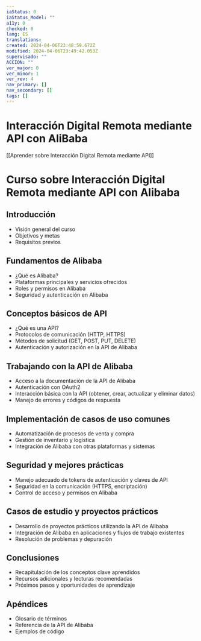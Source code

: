 ```yaml
---
iaStatus: 0
iaStatus_Model: ""
a11y: 0
checked: 0
lang: ES
translations: 
created: 2024-04-06T23:48:59.672Z
modified: 2024-04-06T23:49:42.053Z
supervisado: ""
ACCION: ""
ver_major: 0
ver_minor: 1
ver_rev: 4
nav_primary: []
nav_secondary: []
tags: []
---
```

# Interacción Digital Remota mediante API con AliBaba

[[Aprender sobre Interacción Digital Remota mediante API]]

# Curso sobre Interacción Digital Remota mediante API con Alibaba

## Introducción
- Visión general del curso
- Objetivos y metas
- Requisitos previos

## Fundamentos de Alibaba
- ¿Qué es Alibaba?
- Plataformas principales y servicios ofrecidos
- Roles y permisos en Alibaba
- Seguridad y autenticación en Alibaba

## Conceptos básicos de API
- ¿Qué es una API?
- Protocolos de comunicación (HTTP, HTTPS)
- Métodos de solicitud (GET, POST, PUT, DELETE)
- Autenticación y autorización en la API de Alibaba

## Trabajando con la API de Alibaba
- Acceso a la documentación de la API de Alibaba
- Autenticación con OAuth2
- Interacción básica con la API (obtener, crear, actualizar y eliminar datos)
- Manejo de errores y códigos de respuesta

## Implementación de casos de uso comunes
- Automatización de procesos de venta y compra
- Gestión de inventario y logística
- Integración de Alibaba con otras plataformas y sistemas

## Seguridad y mejores prácticas
- Manejo adecuado de tokens de autenticación y claves de API
- Seguridad en la comunicación (HTTPS, encriptación)
- Control de acceso y permisos en Alibaba

## Casos de estudio y proyectos prácticos
- Desarrollo de proyectos prácticos utilizando la API de Alibaba
- Integración de Alibaba en aplicaciones y flujos de trabajo existentes
- Resolución de problemas y depuración

## Conclusiones
- Recapitulación de los conceptos clave aprendidos
- Recursos adicionales y lecturas recomendadas
- Próximos pasos y oportunidades de aprendizaje

## Apéndices
- Glosario de términos
- Referencia de la API de Alibaba
- Ejemplos de código
